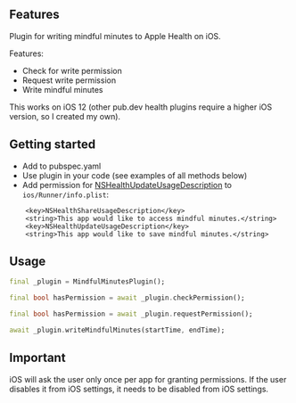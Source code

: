 ## Features

Plugin for writing mindful minutes to Apple Health on iOS.

Features:
* Check for write permission
* Request write permission
* Write mindful minutes

This works on iOS 12 (other pub.dev health plugins require a higher iOS version, so I created my own).

## Getting started

* Add to pubspec.yaml
* Use plugin in your code (see examples of all methods below)
* Add permission for [NSHealthUpdateUsageDescription](https://developer.apple.com/documentation/bundleresources/information_property_list/nshealthupdateusagedescription) to `ios/Runner/info.plist`:

```
	<key>NSHealthShareUsageDescription</key>
	<string>This app would like to access mindful minutes.</string>
	<key>NSHealthUpdateUsageDescription</key>
	<string>This app would like to save mindful minutes.</string>
```

## Usage

```dart
final _plugin = MindfulMinutesPlugin();

final bool hasPermission = await _plugin.checkPermission();

final bool hasPermission = await _plugin.requestPermission();

await _plugin.writeMindfulMinutes(startTime, endTime);
```

## Important

iOS will ask the user only once per app for granting permissions. If the user disables it from iOS settings, it needs to be disabled from iOS settings.
